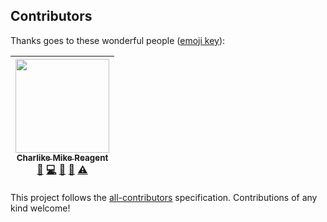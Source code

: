 
## Contributors

Thanks goes to these wonderful people ([emoji key](https://github.com/kentcdodds/all-contributors#emoji-key)):

<!-- ALL-CONTRIBUTORS-LIST:START - Do not remove or modify this section -->
<!-- prettier-ignore -->
| [<img src="https://avatars3.githubusercontent.com/u/5038030?v=4" width="150px;"/><br /><sub><b>Charlike Mike Reagent</b></sub>](https://i.am.charlike.online)<br />[💬](#question-olstenlarck "Answering Questions") [💻](https://github.com/tunnckoCore/hela-config-tunnckocore/commits?author=olstenlarck "Code") [📖](https://github.com/tunnckoCore/hela-config-tunnckocore/commits?author=olstenlarck "Documentation") [👀](#review-olstenlarck "Reviewed Pull Requests") [⚠️](https://github.com/tunnckoCore/hela-config-tunnckocore/commits?author=olstenlarck "Tests") |
| :---: |
<!-- ALL-CONTRIBUTORS-LIST:END -->

This project follows the [all-contributors](https://github.com/kentcdodds/all-contributors) specification. Contributions of any kind welcome!